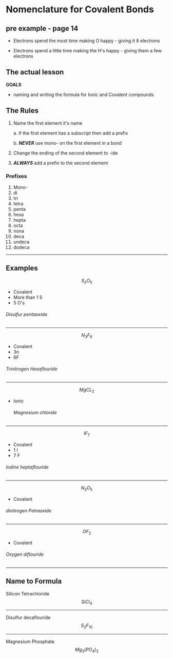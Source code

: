 # Nomenclature for Covalent Bonds

##  pre example - page 14

- Electrons spend the most time making O happy - giving it 8 electrons

- Electrons spend a little time making the H's happy - giving them a few electrons

## The actual lesson

**GOALS**

- naming and writing the formula for Ionic and Covalent compounds

## The Rules

1. Name the first element it's name

   a. if the first element has a subscript then add a prefix

   b. ***NEVER*** use mono- on the first element in a bond

2. Change the ending of the second element to -ide

3. ***ALWAYS*** add a prefix to the second element

### Prefixes

1. Mono-
2. di
3. tri
4. tetra
5. penta
6. hexa
7. hepta
8. octa
9. nona
10. deca
11. undeca
12. dodeca

---

## Examples

$$
S_2O_5
$$

- Covalent
- More than 1 S
- 5 O's

###### Disulfur pentaoxide

---

$$
N_3F_6
$$

- Covalent
- 3n
- 6F

###### Trinitrogen Hexaflouride

---

$$
MgCL_2
$$

- Ionic

  ###### Magnesium chloride

---

$$
IF_7
$$

- Covalent
- 1 I
- 7 F

###### Iodine heptaflouride

---

$$
N_2O_5
$$

- Covalent

###### dinitrogen Petraoxide

---

$$
OF_2
$$

- Covalent

###### Oxygen diflouride

---

## Name to Formula

Silicon Tetrachloride
$$
SiCl_4
$$

---

Disulfur decaflouride
$$
S_2F_{10}
$$

---

Magnesium Phosphate
$$
Mg_3 (PO_4)_2
$$




